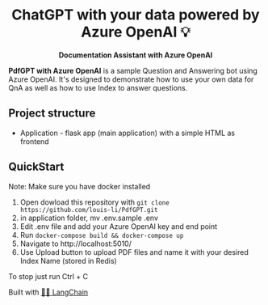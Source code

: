 <h1 align="center">
  ChatGPT with your data powered by Azure OpenAI  💡
</h1>

<p align="center">
  <strong>Documentation Assistant with Azure OpenAI</strong>
</p>

<p align="left">
  <strong>PdfGPT with Azure OpenAI</strong> is a sample Question and Answering bot using Azure OpenAI. It's designed to demonstrate how to use your own data for QnA as well as how to use Index to answer questions.
  
</p>


## Project structure
- Application - flask app (main application) with a simple HTML as frontend

## QuickStart

Note: Make sure you have docker installed

1. Open dowload this repository with `git clone https://github.com/louis-li/PdfGPT.git`
2. in application folder, mv .env.sample .env
3. Edit .env file and add your Azure OpenAI key and end point
3. Run `docker-compose build && docker-compose up`
4. Navigate to http://localhost:5010/
5. Use Upload button to upload PDF files and name it with your desired Index Name (stored in Redis)

To stop just run Ctrl + C



Built with [🦜️🔗 LangChain](https://github.com/hwchase17/langchain)

